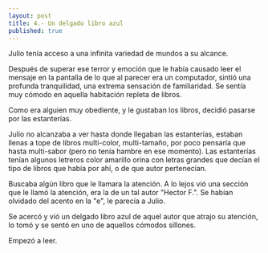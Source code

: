 ```yaml
---
layout: post
title: 4.- Un delgado libro azul
published: true
---
```

Julio tenía acceso a una infinita variedad de mundos a su alcance.

Después de superar ese terror y emoción que le había causado leer el mensaje en la pantalla de lo que al parecer era un computador, sintió una profunda tranquilidad, una extrema sensación de familiaridad. Se sentía muy cómodo en aquella habitación repleta de libros.

Como era alguien muy obediente, y le gustaban los libros, decidió pasarse por las estanterías.

Julio no alcanzaba a ver hasta donde llegaban las estanterías, estaban llenas a tope de libros multi-color, multi-tamaño, por poco pensaría que hasta multi-sabor (pero no tenía hambre en ese momento). Las estanterías tenían algunos letreros color amarillo orina con letras grandes que decían el tipo de libros que había por ahí, o de que autor pertenecían.

Buscaba algún libro que le llamara la atención. A lo lejos vió una sección que le llamó la atención, era la de un tal autor "Hector F.". Se habían olvidado del acento en la "e", le parecía a Julio.

Se acercó y vió un delgado libro azul de aquel autor que atrajo su atención, lo tomó y se sentó en uno de aquellos cómodos sillones.

Empezó a leer.